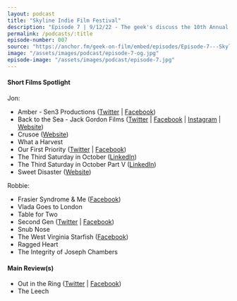 ```yaml
---
layout: podcast
title: "Skyline Indie Film Festival"
description: "Episode 7 | 9/12/22 - The geek's discuss the 10th Annual Skyline Indie Film Festival, main review is Out in the Ring and The Leech."
permalink: /podcasts/:title
episode-number: 007
source: "https://anchor.fm/geek-on-film/embed/episodes/Episode-7---Skyline-Indie-Film-Fest-91222-e1npmk8"
image: "/assets/images/podcast/episode-7-og.jpg"
episode-image: "/assets/images/podcast/episode-7.jpg"
---
```

<h4><strong>Short Films Spotlight</strong></h4>
<p>Jon:</p>
<ul>
 <li>Amber - Sen3 Productions (<a href="https://twitter.com/sen3productions" target="_blank" rel="nofollow">Twitter</a> | <a href="https://www.facebook.com/sen3productions" target="_blank" rel="nofollow">Facebook</a>)</li>
 <li>Back to the Sea - Jack Gordon Films (<a href="https://twitter.com/jackgordonfilms" target="_blank" rel="nofollow">Twitter</a> | <a href="https://www.facebook.com/jackg819/" target="_blank" rel="nofollow">Facebook</a> | <a href="https://www.instagram.com/jackgordonfilms/" target="_blank" rel="nofollow">Instagram</a> | <a href="https://jackgfilms.com/" target="_blank" rel="nofollow">Website</a>)</li>
 <li>Crusoe (<a href="https://www.shaneacker.com/" target="_blank" rel="nofollow">Website</a>)</li>
 <li>What a Harvest</li>
  <li>Our First Priority (<a href="https://twitter.com/our1stpriority_" target="_blank" rel="nofollow">Twitter</a> | <a href="https://www.facebook.com/fivecloverfilms" target="_blank" rel="nofollow">Facebook</a>)</li>
  <li>The Third Saturday in October (<a href="https://www.linkedin.com/in/jay-burleson-4975ba28/" target="_blank" rel="nofollow">LinkedIn</a>)</li>
  <li>The Third Saturday in October Part V (<a href="https://www.linkedin.com/in/jay-burleson-4975ba28/" target="_blank" rel="nofollow">LinkedIn</a>)</li>
  <li>Sweet Disaster (<a href="https://zeitgeist-film.de/portfolio-item/sweet-disaster/?lang=en" target="_blank" rel="nofollow">Website</a>)</li>
</ul>
<p>Robbie:</p>
<ul>
  <li>Frasier Syndrome &amp; Me (<a href="https://www.facebook.com/FraserSyndromeandme" target="_blank" rel="nofollow">Facebook</a>)</li>
  <li>Vlada Goes to London</li>
  <li>Table for Two</li>
  <li>Second Gen (<a href="https://twitter.com/fivecloverfilms" target="_blank" rel="nofollow">Twitter</a> | <a href="https://www.facebook.com/fivecloverfilms" target="_blank" rel="nofollow">Facebook</a>)</li>
  <li>Snub Nose</li>
  <li>The West Virginia Starfish (<a href="https://www.facebook.com/wvstarfish" target="_blank" rel="nofollow">Facebook</a>)</li>
  <li>Ragged Heart</li>
  <li>The Integrity of Joseph Chambers</li>
</ul>
<h4><strong>Main Review(s)</strong></h4>
<ul>
  <li>Out in the Ring (<a href="https://twitter.com/rblfdpr" target="_blank" rel="nofollow">Twitter</a> | <a href="https://www.facebook.com/RBLFDPR" target="_blank" rel="nofollow">Facebook</a>)</li>
  <li>The Leech</li>
</ul>
